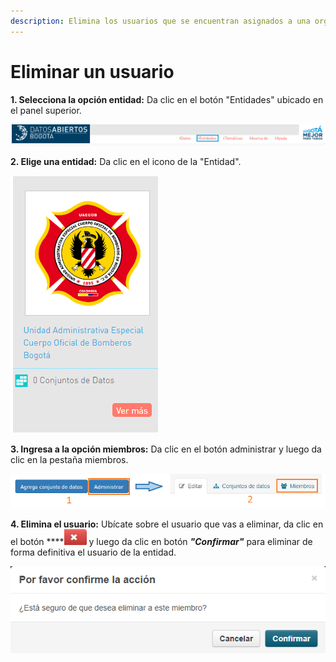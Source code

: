 ```yaml
---
description: Elimina los usuarios que se encuentran asignados a una organización
---
```


# Eliminar un usuario

**1. Selecciona la opción entidad:** Da clic en el botón "Entidades" ubicado en el panel superior.

![](../.gitbook/assets/image%20%28182%29.png)

**2. Elige una entidad:** Da clic en el icono de la "Entidad".

![](../.gitbook/assets/image%20%2894%29.png)

**3. Ingresa a la opción miembros:** Da clic en el botón administrar y luego da clic en la pestaña miembros.

![](../.gitbook/assets/image%20%2817%29.png)

**4. Elimina el usuario:** Ubícate sobre el usuario que vas a eliminar, da clic en el botón ****![](../.gitbook/assets/eliminar-user.JPG) y luego da clic en botón _**"Confirmar"**_ para eliminar de forma definitiva el usuario de la entidad.

![](../.gitbook/assets/image%20%2880%29.png)

